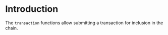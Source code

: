 # Introduction

The `transaction` functions allow submitting a transaction for inclusion in the chain.
